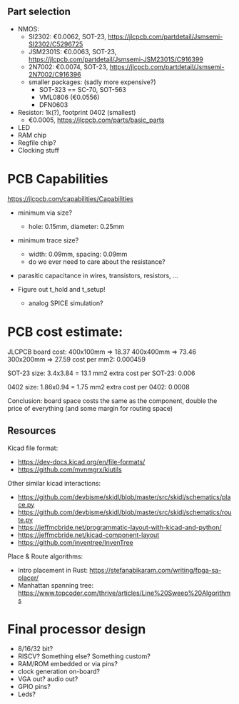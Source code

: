 ## Part selection

* NMOS:
    * SI2302: €0.0062, SOT-23, https://jlcpcb.com/partdetail/Jsmsemi-SI2302/C5296725
    * JSM2301S: €0.0063, SOT-23, https://jlcpcb.com/partdetail/Jsmsemi-JSM2301S/C916399
    * 2N7002: €0.0074, SOT-23, https://jlcpcb.com/partdetail/Jsmsemi-2N7002/C916396
    * smaller packages: (sadly more expensive?)
      * SOT-323 == SC-70, SOT-563
      * VML0806 (€0.0556)
      * DFN0603
* Resistor: 1k(?), footprint 0402 (smallest)
    * €0.0005, https://jlcpcb.com/parts/basic_parts
* LED
* RAM chip
* Regfile chip?
* Clocking stuff

# PCB Capabilities

https://jlcpcb.com/capabilities/Capabilities
* minimum via size?
  * hole: 0.15mm, diameter: 0.25mm
* minimum trace size?
  * width: 0.09mm, spacing: 0.09mm
  * do we ever need to care about the resistance?
* parasitic capacitance in wires, transistors, resistors, ...
  
* Figure out t_hold and t_setup!
  * analog SPICE simulation?

# PCB cost estimate:

JLCPCB board cost:
400x100mm => 18.37
400x400mm => 73.46
300x200mm => 27.59
cost per mm2: 0.000459

SOT-23 size: 3.4x3.84 = 13.1 mm2
extra cost per SOT-23: 0.006

0402 size: 1.86x0.94 = 1.75 mm2
extra cost per 0402: 0.0008

Conclusion: board space costs the same as the component, double the price of everything (and some margin for routing space)

## Resources

Kicad file format:

* https://dev-docs.kicad.org/en/file-formats/
* https://github.com/mvnmgrx/kiutils

Other similar kicad interactions:

* https://github.com/devbisme/skidl/blob/master/src/skidl/schematics/place.py
* https://github.com/devbisme/skidl/blob/master/src/skidl/schematics/route.py
* https://jeffmcbride.net/programmatic-layout-with-kicad-and-python/
* https://jeffmcbride.net/kicad-component-layout
* https://github.com/inventree/InvenTree


Place & Route algorithms:

* Intro placement in Rust: https://stefanabikaram.com/writing/fpga-sa-placer/
* Manhattan spanning tree: https://www.topcoder.com/thrive/articles/Line%20Sweep%20Algorithms

# Final processor design

* 8/16/32 bit?
* RISCV? Something else? Something custom?
* RAM/ROM embedded or via pins?
* clock generation on-board?
* VGA out? audio out?
* GPIO pins?
* Leds?
